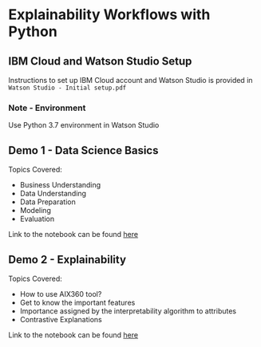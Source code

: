 # Explainability Workflows with Python

## IBM Cloud and Watson Studio Setup

Instructions to set up IBM Cloud account and Watson Studio is provided in `Watson Studio - Initial setup.pdf`

### Note - Environment

Use Python 3.7 environment in Watson Studio

## Demo 1 - Data Science Basics

Topics Covered:

- Business Understanding
- Data Understanding
- Data Preparation
- Modeling
- Evaluation

Link to the notebook can be found [here](Demo/Data_Science_Pipeline.ipynb)

## Demo 2 - Explainability 

Topics Covered:

- How to use AIX360 tool?
- Get to know the important features
- Importance assigned by the interpretability algorithm to attributes
- Contrastive Explanations

Link to the notebook can be found [here](Demo/AIX_Demo_Bank_Usecase.ipynb)
